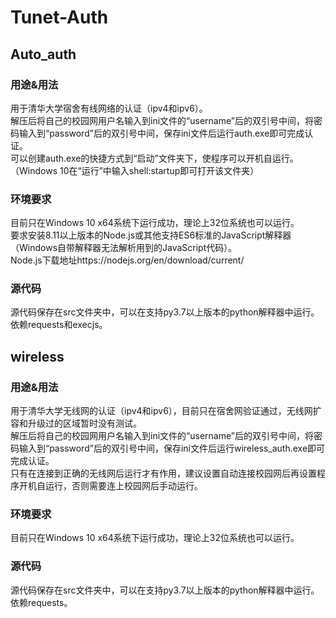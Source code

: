 # Tunet-Auth
## Auto_auth
### 用途&用法
用于清华大学宿舍有线网络的认证（ipv4和ipv6）。  
解压后将自己的校园网用户名输入到ini文件的“username”后的双引号中间，将密码输入到“password”后的双引号中间，保存ini文件后运行auth.exe即可完成认证。  
可以创建auth.exe的快捷方式到“启动”文件夹下，使程序可以开机自运行。（Windows 10在“运行”中输入shell:startup即可打开该文件夹）
### 环境要求
目前只在Windows 10 x64系统下运行成功，理论上32位系统也可以运行。  
要求安装8.11以上版本的Node.js或其他支持ES6标准的JavaScript解释器（Windows自带解释器无法解析用到的JavaScript代码）。  
Node.js下载地址https://nodejs.org/en/download/current/  
### 源代码
源代码保存在src文件夹中，可以在支持py3.7以上版本的python解释器中运行。  
依赖requests和execjs。  

## wireless
### 用途&用法
用于清华大学无线网的认证（ipv4和ipv6），目前只在宿舍网验证通过，无线网扩容和升级过的区域暂时没有测试。  
解压后将自己的校园网用户名输入到ini文件的“username”后的双引号中间，将密码输入到“password”后的双引号中间，保存ini文件后运行wireless_auth.exe即可完成认证。  
只有在连接到正确的无线网后运行才有作用，建议设置自动连接校园网后再设置程序开机自运行，否则需要连上校园网后手动运行。  
### 环境要求
目前只在Windows 10 x64系统下运行成功，理论上32位系统也可以运行。  
### 源代码
源代码保存在src文件夹中，可以在支持py3.7以上版本的python解释器中运行。  
依赖requests。  
